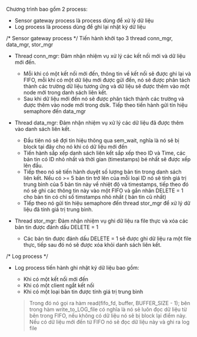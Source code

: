 Chương trình bao gồm 2 process:
- Sensor gateway process là process dùng để xử lý dữ liệu 
- Log process là process dùng để ghi lại nhật ký dữ liệu

/* Sensor gateway process */
Tiến hành khởi tạo 3 thread conn_mgr, data_mgr, stor_mgr

- Thread conn_mgr: Đảm nhận nhiệm vụ xử lý các kết nối mới và dữ liệu mới đến.
    + Mỗi khi có một kết nối mới đến, thông tin về kết nối sẽ được ghi lại và FIFO, mỗi khi có một dữ liệu mới được gửi đến, nó sẽ được phân tách thành các trường dữ liệu tương ứng và dữ liệu sẽ được thêm vào một node mới trong danh sách liên kết. 
    + Sau khi dữ liệu mới đến nó sẽ được phân tách thành các trường và được thêm vào node mới trong dslk. Tiếp theo tiến hành gửi tín hiệu semaphore đến data_mgr

- Thread data_mgr: Đảm nhận nhiệm vụ xử lý các dữ liệu đã được thêm vào danh sách liên kết.
    + Đầu tiên nó sẽ đợi tín hiệu thông qua sem_wait, nghĩa là nó sẽ bị block tại đây cho nó khi có dữ liệu mới đến
    + Tiến hành sắp xếp danh sách liên kết sắp xếp theo ID và Time, các bản tin có ID nhỏ nhất và thời gian (timestamps) bé nhất sẽ được xếp lên đầu.
    + Tiếp theo nó sẽ tiến hành duyệt số lượng bản tin trong danh sách liên kết. Nếu có >= 5 bản tin trở lên của mỗi loại ID nó sẽ tính giá trị trung bình của 5 bản tin này về nhiệt độ và timestamps, tiếp theo đó nó sẽ ghi các thông tin này vào một FIFO và gắn nhãn DELETE = 1 cho bản tin có chỉ số timstamps nhỏ nhất ( bản tin cũ nhất)
    + Tiếp theo nó gửi tín hiệu semaphore đến thread stor_mgr để xử lý dữ liệu đã tính giá trị trung bình.

- Thread stor_mgr: Đảm nhận nhiệm vụ ghi dữ liệu ra file thực và xóa các bản tin được đánh dấu DELETE = 1
    + Các bản tin được đánh dấu DELETE = 1 sẽ được ghi dữ liệu ra một file thực, tiếp sau đó nó sẽ được xóa khỏi danh sách liên kết. 

/* Log process */
- Log process tiến hành ghi nhật ký dữ liệu bao gồm:
    + Khi có một kết nối mới đến
    + Khi có một client ngắt kết nối
    + Khi có một loại bản tin được tính giá trị trung bình

    > Trong đó nó gọi ra hàm read(fifo_fd, buffer, BUFFER_SIZE - 1); bên trong hàm write_to_LOG_file có nghĩa là nó sẽ luôn đọc dữ liệu từ bên trong FIFO, nếu không có dữ liệu nó sẽ bị block lại điểm này. Nếu có dữ liệu mới đến từ FIFO nó sẽ đọc dữ liệu này và ghi ra log file